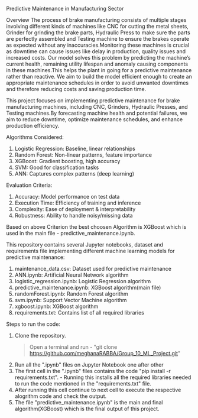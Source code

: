 Predictive Maintenance in Manufacturing Sector

Overview
The process of brake manufacturing consists of multiple stages involving different kinds of machines like CNC for cutting the metal sheets, Grinder for grinding the brake parts, Hydraulic Press to make sure the parts are perfectly assembled and Testing machine to ensure the brakes operate as expected without any inaccuracies.Monitoring these machines is crucial as downtime can cause issues like delay in production, quality issues and increased costs. Our model solves this problem by predicting the machine’s current health, remaining utility lifespan and anomaly causing components in these machines.This helps the plant in going for a predictive maintenance rather than reactive. We aim to build the model efficient enough to create an appropriate maintenance schedules in order to avoid unwanted downtimes and therefore reducing costs and saving production time.

This project focuses on implementing predictive maintenance for brake manufacturing machines, including CNC, Grinders, Hydraulic Presses, and Testing machines.By forecasting machine health and potential failures, we aim to reduce downtime, optimize maintenance schedules, and enhance production efficiency.

Algorithms Considered:
1. Logistic Regression: Baseline, linear relationships
2. Random Forest: Non-linear patterns, feature importance
3. XGBoost: Gradient boosting, high accuracy
4. SVM: Good for classification tasks
5. ANN: Captures complex patterns (deep learning)
   
Evaluation Criteria:
1. Accuracy: Model performance on test data
2. Execution Time: Efficiency of training and inference
3. Complexity: Ease of deployment & interpretability
4. Robustness: Ability to handle noisy/missing data

Based on above Criterion the best choosen Algorithm is XGBoost which is used in the main file - predictive_maintenance.ipynb.

This repository contains several Jupyter notebooks, dataset and requirements file implementing different machine learning models for predictive maintenance:

1. maintenance_data.csv: Dataset used for predictive maintenance
2. ANN.ipynb: Artificial Neural Network algorithm
3. logistic_regression.ipynb: Logistic Regression algorithm
4. predictive_maintenance.ipynb: XGBoost algorithm(main file)
5. randomForest.ipynb: Random Forest algorithm
6. svm.ipynb: Support Vector Machine algorithm
7. xgboost.ipynb: XGBoost algorithm
8. requirements.txt: Contains list of all required libraries

Steps to run the code:
1. Clone the repository.
   > Open a terminal and run - "git clone https://github.com/meghanaRABBA/Group_10_ML_Project.git"
2. Run all the ".ipynb" files on Jupyter Notebook one after other
3. The first cell in the ".ipynb" files contains the code "pip install -r requirements.txt". - Running this installs all the required libraries needed to run the code mentioned in the "requirements.txt" file.
4. After running this cell continue to next cell to execute the respective alogrithm code and check the output.
5. The file "predictive_maintenance.ipynb" is the main and final algorithm(XGBoost) which is the final output of this project.









